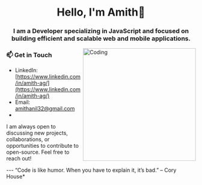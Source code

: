 <h1 align="center">Hello, I'm Amith👋</h1>
<h3 align="center">I am a Developer specializing in JavaScript and focused on building efficient and scalable web and mobile applications.</h3>
<img align="right" alt="Coding" width="300" src="https://media.tenor.com/PsKFAPSiQ5wAAAAi/white-opal-jewel-shells.gif">


<h3> 📫 Get in Touch</h3>

- LinkedIn: [https://www.linkedin.com/in/amith-ag/](https://www.linkedin.com/in/amith-ag/)
- Email: [amithanil32@gmail.com](mailto:amithanil32@gmail.com)
- 
<p>I am always open to discussing new projects, collaborations, or opportunities to contribute to open-source. Feel free to reach out!</p>
</div>
---
“Code is like humor. When you have to explain it, it’s bad.” – Cory House*






